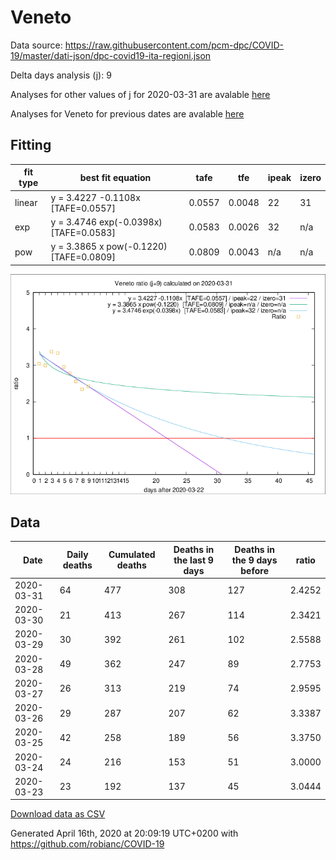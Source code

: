 # Veneto

Data source: https://raw.githubusercontent.com/pcm-dpc/COVID-19/master/dati-json/dpc-covid19-ita-regioni.json

Delta days analysis (j): 9

Analyses for other values of j for 2020-03-31 are avalable [here](../2020-03-31/README.md)

Analyses for Veneto for previous dates are avalable [here](../README.md)

## Fitting 
|fit type|best fit equation|tafe|tfe|ipeak|izero|
|-------|-----|--------|------|---|---|
|linear|y = 3.4227 -0.1108x  [TAFE=0.0557]|0.0557|0.0048|22|31|
|exp|y = 3.4746 exp(-0.0398x)  [TAFE=0.0583]|0.0583|0.0026|32|n/a|
|pow|y = 3.3865 x pow(-0.1220)  [TAFE=0.0809]|0.0809|0.0043|n/a|n/a|

![Plot](COVID-19_veneto_j9_2020-03-31.png)

## Data
|Date|Daily deaths|Cumulated deaths|Deaths in the last 9 days|Deaths in the 9 days before|ratio|
|----|----------|-----------|-------|--------------------|-----|
|2020-03-31|64|477|308|127|2.4252|
|2020-03-30|21|413|267|114|2.3421|
|2020-03-29|30|392|261|102|2.5588|
|2020-03-28|49|362|247|89|2.7753|
|2020-03-27|26|313|219|74|2.9595|
|2020-03-26|29|287|207|62|3.3387|
|2020-03-25|42|258|189|56|3.3750|
|2020-03-24|24|216|153|51|3.0000|
|2020-03-23|23|192|137|45|3.0444|

[Download data as CSV](COVID-19_veneto_j9_2020-03-31.csv)

Generated April 16th, 2020 at 20:09:19 UTC+0200 with https://github.com/robianc/COVID-19
